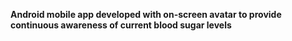 **Android mobile app developed with on-screen avatar to provide continuous awareness of current blood sugar levels**
